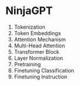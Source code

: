 # NinjaGPT
1. Tokenization
2. Token Embeddings
3. Attention Mechanism
4. Multi-Head Attention
5. Transformer Block
6. Layer Normalization
7. Pretraining
8. Finetuning Classification
9. Finetuning Instruction
